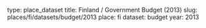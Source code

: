 type: place_dataset
title: Finland / Government Budget (2013)
slug: places/fi/datasets/budget/2013
place: fi
dataset: budget
year: 2013

